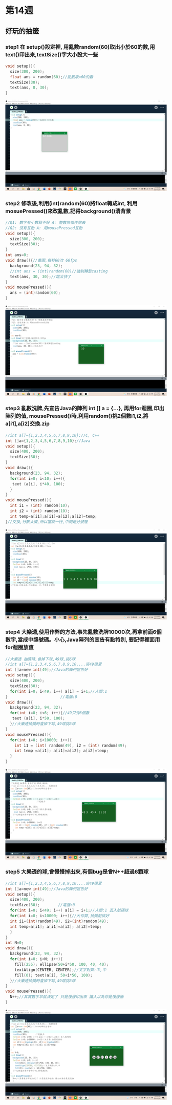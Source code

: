 # 第14週
## 好玩的抽籤
### step1 在 setup()設定裡, 用亂數random(60)取出小於60的數,用text()印出來,textSize()字大小設大一些
```c
void setup(){
  size(300, 200);
  float ans = random(60);//亂數取<60的數
  textSize(30);
  text(ans, 0, 30);
}
```
![image](https://raw.githubusercontent.com/xytungg/2020cce/gh-pages/week14/week14-1.png)
### step2 修改後,利用(int)random(60)將float轉成int, 利用mosuePressed()來改亂數,記得background()清背景
```c
//Q1: 數字有小數點不好 A: 整數無條件捨去
//Q2: 沒有互動 A: 用mousePressed互動
void setup(){
  size(300, 200);
  textSize(30);
}
int ans=0;
void draw(){//畫圖,每秒60次 60fps
  background(23, 94, 32);
  //int ans = (int)random(60)//強制轉型casting
  text(ans, 30, 30);//跳太快了
}
void mousePressed(){
  ans = (int)random(60);
}
```
![image](https://raw.githubusercontent.com/xytungg/2020cce/gh-pages/week14/week14-2.png)
### step3 亂數洗牌,先宣告Java的陣列 int [] a = {...}, 再用for迴圈,印出陣列的值, mousePressed()時,利用random()挑2個數i1,i2,將a[i1],a[i2]交換.zip
```c
//int a[]={1,2,3,4,5,6,7,8,9,10};//C, C++
int []a={1,2,3,4,5,6,7,8,9,10};//Java
void setup(){
  size(400, 200);
  textSize(30);
}
void draw(){
  background(23, 94, 32);
  for(int i=0; i<10; i++){
   text (a[i], i*40, 100); 
  }
}
void mousePressed(){
  int i1 = (int) random(10);
  int i2 = (int) random(10);
  int temp=a[i1];a[i1]=a[i2];a[i2]=temp;
}//交換,行數太擠,所以塞成一行,中間是分號喔
```
![image](https://raw.githubusercontent.com/xytungg/2020cce/gh-pages/week14/week14-3.png)
### step4 大樂透,使用作弊的方法,事先亂數洗牌10000次,再拿前面6個數字,當成中獎號碼。小心,Java陣列的宣告有點特別, 要記得裡面用for迴圈放值
```c
//大樂透 抽獎時,會掉下球,49球,挑6球
//int a[]={1,2,3,4,5,6,7,8,9,10....寫49很累
int []a=new int[49];//Java的陣列宣告好
void setup(){
  size(400, 200);
  textSize(30);
  for(int i=0; i<49; i++) a[i] = i+1;//人類:1
}                       //電腦:0
void draw(){
  background(23, 94, 32);
  for(int i=0; i<6; i++){//49只秀6個數
   text (a[i], i*50, 100); 
  }//大樂透抽獎時會掉下球,49球挑6球
}
void mousePressed(){
  for(int i=0; i<10000; i++){
    int i1 = (int) random(49), i2 = (int) random(49);
    int temp =a[i1]; a[i1]=a[i2]; a[i2]=temp;
  }
}
```
![image](https://raw.githubusercontent.com/xytungg/2020cce/gh-pages/week14/week14-4.png)
### step5 大樂透的球,會慢慢掉出來,有個bug是會N++超過6顆球
```c
//int a[]={1,2,3,4,5,6,7,8,9,10....寫49很累
int []a=new int[49];//Java的陣列宣告好
void setup(){
  size(400, 200);
  textSize(30);        //電腦:0
  for(int i=0; i<49; i++) a[i] = i+1;//人類:1 丟入號碼球
  for(int i=0; i<10000; i++){//大作弊,抽獎前排好
  int i1=(int)random(49), i2=(int)random(49);
  int temp=a[i1]; a[i1]=a[i2]; a[i2]=temp;
  }
}
int N=0;
void draw(){
  background(23, 94, 32);
  for(int i=0; i<N; i++){
    fill(255); ellipse(50+i*50, 100, 40, 40);
    textAlign(CENTER, CENTER);//文字對齊:中,中
    fill(0); text(a[i], 50+i*50, 100);
  }//大樂透抽獎時會掉下球,49球挑6球
}
void mousePressed(){
  N++;//其實數字早就決定了 只是慢慢印出來 讓人以為你是慢慢抽
}
```
![image](https://raw.githubusercontent.com/xytungg/2020cce/gh-pages/week14/week14-5.png)
